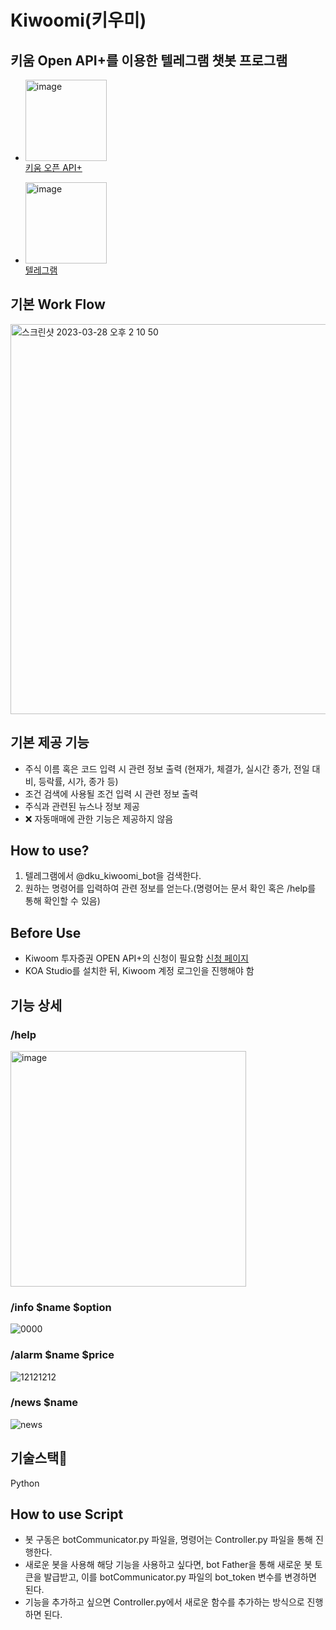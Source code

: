 # Kiwoomi(키우미)
## 키움 Open API+를 이용한 텔레그램 챗봇 프로그램
- <img width="130" alt="image" src="https://github.com/sseungki98/Kiwoomi/assets/89785414/d496a2fd-de4b-4d98-a631-2646406ec86e"><br>
  [키움 오픈 API+](https://www.kiwoom.com/h/customer/download/VOpenApiInfoView) 

- <img width="130" alt="image" src="https://github.com/sseungki98/Kiwoomi/assets/89785414/e109a4c3-bbbc-45b7-9a6f-7aead93261e9"><br>
  [텔레그램](https://telegram.org/?setln=ko)

## 기본 Work Flow
<img width="624" alt="스크린샷 2023-03-28 오후 2 10 50" src="https://user-images.githubusercontent.com/79951703/228134712-bb5a3ff8-c76b-48a1-9a4c-07b8f992fe72.png">

## 기본 제공 기능
- 주식 이름 혹은 코드 입력 시 관련 정보 출력 (현재가, 체결가, 실시간 종가, 전일 대비, 등락률, 시가, 종가 등)
- 조건 검색에 사용될 조건 입력 시 관련 정보 출력
- 주식과 관련된 뉴스나 정보 제공
- ❌ 자동매매에 관한 기능은 제공하지 않음

## How to use?
1. 텔레그램에서 @dku_kiwoomi_bot을 검색한다.
2. 원하는 명령어를 입력하여 관련 정보를 얻는다.(명령어는 문서 확인 혹은 /help를 통해 확인할 수 있음)

## Before Use
- Kiwoom 투자증권 OPEN API+의 신청이 필요함 [신청 페이지](https://www.kiwoom.com/h/customer/download/VOpenApiInfoView)
- KOA Studio를 설치한 뒤, Kiwoom 계정 로그인을 진행해야 함

## 기능 상세

### /help

<img width="377" alt="image" src="https://github.com/sseungki98/Kiwoomi/assets/89785414/da628cc5-a289-4b50-a409-93b109911bb3">
<br>

### /info $name $option
![0000](https://github.com/sseungki98/Kiwoomi/assets/89785414/c2c56051-de5e-49f3-b178-0fde383a59e8)
<br>

### /alarm $name $price 
![12121212](https://github.com/sseungki98/Kiwoomi/assets/89785414/677cb1fb-5854-4aa3-afbe-43ae2af12470)
<br>

### /news $name
<img alt="news" src='https://github.com/sseungki98/Kiwoomi/assets/79951703/18bf0414-6308-43b2-b766-b0b4380513ff'>

## 기술스택🔧
Python

## How to use Script
- 봇 구동은 botCommunicator.py 파일을, 명령어는 Controller.py 파일을 통해 진행한다.
- 새로운 봇을 사용해 해당 기능을 사용하고 싶다면, bot Father을 통해 새로운 봇 토큰을 발급받고, 이를 botCommunicator.py 파일의 bot_token 변수를 변경하면 된다.
- 기능을 추가하고 싶으면 Controller.py에서 새로운 함수를 추가하는 방식으로 진행하면 된다.
